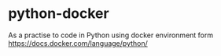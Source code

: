 # python-docker

As a practise to code in Python using docker environment form https://docs.docker.com/language/python/
